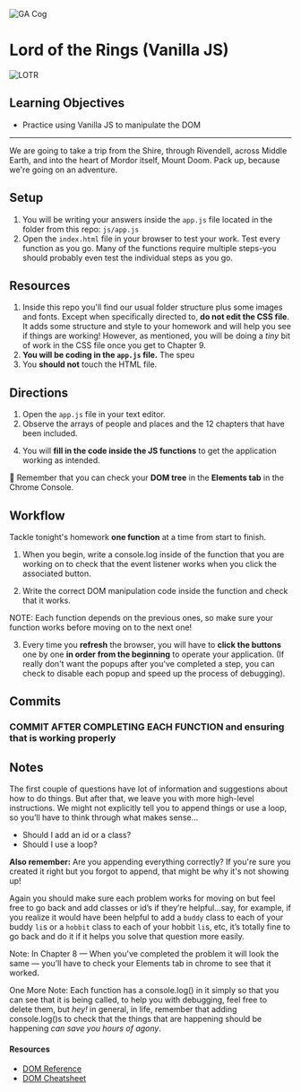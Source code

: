 ![GA Cog](https://ga-dash.s3.amazonaws.com/production/assets/logo-9f88ae6c9c3871690e33280fcf557f33.png)

# Lord of the Rings (Vanilla JS)

![LOTR](https://wallpapercave.com/wp/KzQhmyc.jpg)

## Learning Objectives

- Practice using Vanilla JS to manipulate the DOM

---
We are going to take a trip from the Shire, through Rivendell, across Middle
Earth, and into the heart of Mordor itself, Mount Doom. Pack up, because we're
going on an adventure.

## Setup

1. You will be writing your answers inside the `app.js` file located in the folder from this repo: `js/app.js`
2. Open the `index.html` file in your browser to test your work. Test every function as you go.  Many of the functions require multiple steps-you should probably even test the individual steps as you go.

## Resources
1. Inside this repo you'll find our usual folder structure plus some images and fonts. Except when specifically directed to, **do not edit the CSS file**. It adds some structure and style to your homework and will help you see if things are working! However, as mentioned, you will be doing a _tiny_ bit of work in the CSS file once you get to Chapter 9.
2. **You will be coding in the `app.js` file.**  The speu
3. You **should not** touch the HTML file.

## Directions
1. Open the `app.js` file in your text editor.
2. Observe the arrays of people and places and the 12 chapters that have been included.
<!-- 3. Note that each chapter has a button in your browser with a click handler attached in the html file, and an associated javascript function in app.js. -->
4. You will **fill in the code inside the JS functions** to get the application working as intended.

:elephant: Remember that you can check your **DOM tree** in the **Elements tab** in the Chrome Console.

## Workflow

Tackle tonight's homework **one function** at a time from start to finish.

1. When you begin, write a console.log inside of the function that you are working on to check that the event listener works when you click the associated button.

2. Write the correct DOM manipulation code inside the function and check that it
  works.

NOTE: Each function depends on the previous ones, so make sure your function works
before moving on to the next one!


3. Every time you **refresh** the browser, you will have to **click the buttons** one by one
**in order from the beginning** to operate your application. (If really don't want
the popups after you've completed a step, you can check to disable each popup and speed up the process of debugging).

## Commits

### COMMIT AFTER COMPLETING EACH FUNCTION and ensuring that is working properly


## Notes

The first couple of questions have lot of information and suggestions about how to do things. But after that, we leave you with more high-level instructions. We might not explicitly tell you to append things or use a loop, so you’ll have to think through what makes sense...

* Should I add an id or a class?
* Should I use a loop?

**Also remember:**  Are you appending everything correctly?  If you're sure you created it right but you forgot to append, that might be why it's not showing up!

Again you should make sure each problem works for moving on but feel free to go back and add classes or id’s if they’re helpful...say, for example, if you realize it would have been helpful to add a `buddy` class to each of your buddy `li`s or a `hobbit` class to each of your hobbit `li`s, etc, it’s totally fine to go back and do it if it helps you solve that question more easily.  

Note: In Chapter 8 — When you've completed the problem it will look the same — you’ll have to check your Elements tab in chrome to see that it worked.

One More Note: Each function has a console.log() in it simply so that you can see that it is being called, to help you with debugging, feel free to delete them, but _hey!_ in general, in life, remember that adding console.log()s to check that the things that are happening should be happening _can save you hours of agony_.


#### Resources

- [DOM Reference](https://developer.mozilla.org/en-US/docs/DOM/DOM_Reference)
- [DOM Cheatsheet](http://christianheilmann.com/stuff/JavaScript-DOM-Cheatsheet.pdf)
